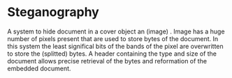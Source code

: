 # Steganography
 A system to hide document in a cover object an (image) . 
 Image has a huge number of pixels present that are used to store bytes of the document.
 In this system the least significal bits of the bands of the pixel are overwritten to store the (splitted) bytes.
 A header containing the type and size of the document allows precise retrieval of the bytes and reformation of the embedded document.
